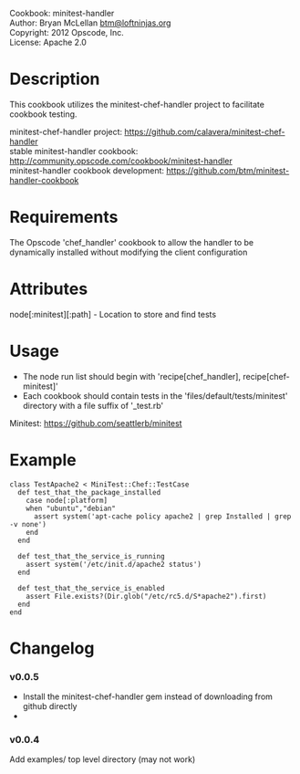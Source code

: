 Cookbook: minitest-handler  
Author: Bryan McLellan <btm@loftninjas.org>  
Copyright: 2012 Opscode, Inc.  
License: Apache 2.0  

Description
===========

This cookbook utilizes the minitest-chef-handler project to facilitate cookbook testing.

minitest-chef-handler project: https://github.com/calavera/minitest-chef-handler  
stable minitest-handler cookbook: http://community.opscode.com/cookbook/minitest-handler  
minitest-handler cookbook development: https://github.com/btm/minitest-handler-cookbook  

Requirements
============

The Opscode 'chef_handler' cookbook to allow the handler to be dynamically installed without modifying the client configuration

Attributes
==========

node[:minitest][:path] - Location to store and find tests

Usage
=====

* The node run list should begin with 'recipe[chef_handler], recipe[chef-minitest]'
* Each cookbook should contain tests in the 'files/default/tests/minitest' directory with a file suffix of '_test.rb'

Minitest: https://github.com/seattlerb/minitest

Example
=====

    class TestApache2 < MiniTest::Chef::TestCase
      def test_that_the_package_installed
        case node[:platform]
        when "ubuntu","debian"
          assert system('apt-cache policy apache2 | grep Installed | grep -v none')
        end
      end
    
      def test_that_the_service_is_running
        assert system('/etc/init.d/apache2 status')
      end
    
      def test_that_the_service_is_enabled
        assert File.exists?(Dir.glob("/etc/rc5.d/S*apache2").first)
      end
    end

Changelog
=====

### v0.0.5 

* Install the minitest-chef-handler gem instead of downloading from github directly
* 

### v0.0.4

Add examples/ top level directory (may not work)

